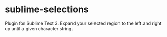 # sublime-selections
Plugin for Sublime Text 3. Expand your selected region to the left and right up until a given character string.
